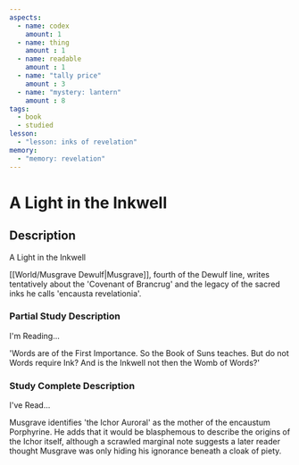 ```yaml
---
aspects: 
  - name: codex
    amount: 1
  - name: thing
    amount : 1
  - name: readable
    amount : 1
  - name: "tally price"
    amount : 3
  - name: "mystery: lantern"
    amount : 8
tags:
  - book
  - studied
lesson:
  - "lesson: inks of revelation"
memory:
  - "memory: revelation"
---
```


# A Light in the Inkwell

## Description
A Light in the Inkwell

[[World/Musgrave Dewulf|Musgrave]], fourth of the Dewulf line, writes tentatively about the 'Covenant of Brancrug' and the legacy of the sacred inks he calls 'encausta revelationia'.
### Partial Study Description
I'm Reading...

'Words are of the First Importance. So the Book of Suns teaches. But do not Words require Ink? And is the Inkwell not then the Womb of Words?'
### Study Complete Description
I've Read...

Musgrave identifies 'the Ichor Auroral' as the mother of the encaustum Porphyrine. He adds that it would be blasphemous to describe the origins of the Ichor itself, although a scrawled marginal note suggests a later reader thought Musgrave was only hiding his ignorance beneath a cloak of piety.